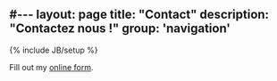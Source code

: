 #---
layout: page
title: "Contact"
description: "Contactez nous !"
group: 'navigation'
---
{% include JB/setup %}

<div id="wufoo-z7x3p9">
Fill out my <a href="http://activeandco.wufoo.com/forms/z7x3p9">online form</a>.
</div>
<script type="text/javascript">var z7x3p9;(function(d, t) {
var s = d.createElement(t), options = {
'userName':'activeandco', 
'formHash':'z7x3p9', 
'autoResize':true,
'height':'517',
'async':true,
'header':'show'};
s.src = ('https:' == d.location.protocol ? 'https://' : 'http://') + 'wufoo.com/scripts/embed/form.js';
s.onload = s.onreadystatechange = function() {
var rs = this.readyState; if (rs) if (rs != 'complete') if (rs != 'loaded') return;
try { z7x3p9 = new WufooForm();z7x3p9.initialize(options);z7x3p9.display(); } catch (e) {}};
var scr = d.getElementsByTagName(t)[0], par = scr.parentNode; par.insertBefore(s, scr);
})(document, 'script');</script>

